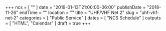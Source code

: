 +++
ncs = [ "" ]
date = "2019-01-13T21:00:00-06:00"
publishDate = "2018-11-26"
endTime = ""
location = ""
title = "UHF/VHF Net 2"
slug = "uhf-vhf-net-2"
categories = [ "Public Service" ]
dates = [ "NCS Schedule" ]
outputs = [ "HTML", "Calendar" ]
draft = true
+++
